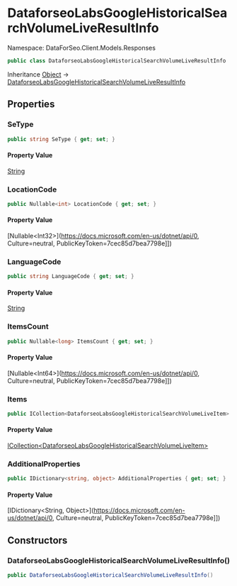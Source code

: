 # DataforseoLabsGoogleHistoricalSearchVolumeLiveResultInfo

Namespace: DataForSeo.Client.Models.Responses

```csharp
public class DataforseoLabsGoogleHistoricalSearchVolumeLiveResultInfo
```

Inheritance [Object](https://docs.microsoft.com/en-us/dotnet/api/Object) → [DataforseoLabsGoogleHistoricalSearchVolumeLiveResultInfo](./DataforseoLabsGoogleHistoricalSearchVolumeLiveResultInfo.md)

## Properties

### **SeType**

```csharp
public string SeType { get; set; }
```

#### Property Value

[String](https://docs.microsoft.com/en-us/dotnet/api/String)<br>

### **LocationCode**

```csharp
public Nullable<int> LocationCode { get; set; }
```

#### Property Value

[Nullable&lt;Int32&gt;](https://docs.microsoft.com/en-us/dotnet/api/0, Culture=neutral, PublicKeyToken=7cec85d7bea7798e]])<br>

### **LanguageCode**

```csharp
public string LanguageCode { get; set; }
```

#### Property Value

[String](https://docs.microsoft.com/en-us/dotnet/api/String)<br>

### **ItemsCount**

```csharp
public Nullable<long> ItemsCount { get; set; }
```

#### Property Value

[Nullable&lt;Int64&gt;](https://docs.microsoft.com/en-us/dotnet/api/0, Culture=neutral, PublicKeyToken=7cec85d7bea7798e]])<br>

### **Items**

```csharp
public ICollection<DataforseoLabsGoogleHistoricalSearchVolumeLiveItem> Items { get; set; }
```

#### Property Value

[ICollection&lt;DataforseoLabsGoogleHistoricalSearchVolumeLiveItem&gt;](./DataforseoLabsGoogleHistoricalSearchVolumeLiveItem.md)<br>

### **AdditionalProperties**

```csharp
public IDictionary<string, object> AdditionalProperties { get; set; }
```

#### Property Value

[IDictionary&lt;String, Object&gt;](https://docs.microsoft.com/en-us/dotnet/api/0, Culture=neutral, PublicKeyToken=7cec85d7bea7798e]])<br>

## Constructors

### **DataforseoLabsGoogleHistoricalSearchVolumeLiveResultInfo()**

```csharp
public DataforseoLabsGoogleHistoricalSearchVolumeLiveResultInfo()
```
